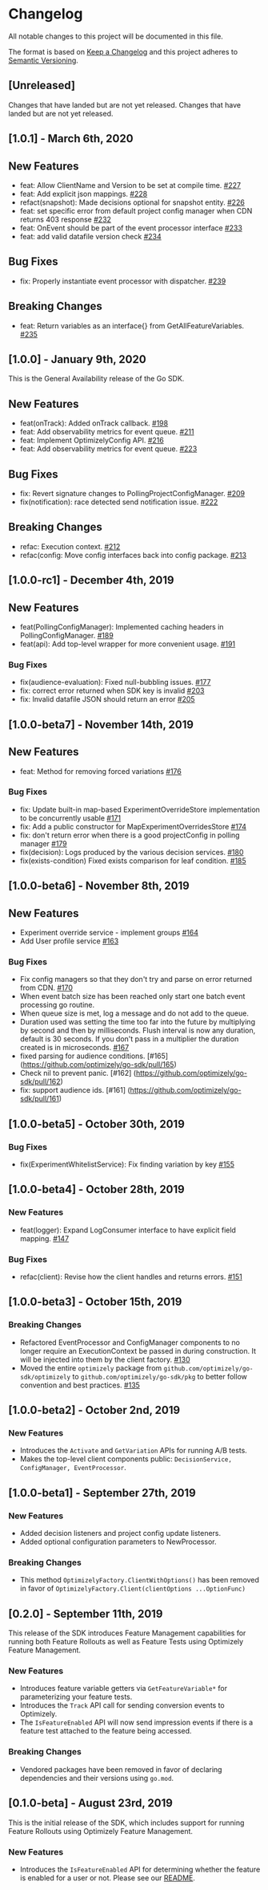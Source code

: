 # Changelog
All notable changes to this project will be documented in this file.

The format is based on [Keep a Changelog](http://keepachangelog.com/en/1.0.0/)
and this project adheres to [Semantic Versioning](http://semver.org/spec/v2.0.0.html).

## [Unreleased]
Changes that have landed but are not yet released.	Changes that have landed but are not yet released.

## [1.0.1] - March 6th, 2020
## New Features
- feat: Allow ClientName and Version to be set at compile time. [#227](https://github.com/optimizely/go-sdk/pull/227)
- feat: Add explicit json mappings.  [#228](https://github.com/optimizely/go-sdk/pull/228)
- refact(snapshot): Made decisions optional for snapshot entity. [#226](https://github.com/optimizely/go-sdk/pull/226)
- feat: set specific error from default project config manager when CDN returns 403 response  [#232](https://github.com/optimizely/go-sdk/pull/232)
- feat: OnEvent should be part of the event processor interface [#233](https://github.com/optimizely/go-sdk/pull/233)
- feat: add valid datafile version check [#234](https://github.com/optimizely/go-sdk/pull/234)

## Bug Fixes
- fix: Properly instantiate event processor with dispatcher. [#239](https://github.com/optimizely/go-sdk/pull/239)

## Breaking Changes
- feat: Return variables as an interface{} from GetAllFeatureVariables. [#235](https://github.com/optimizely/go-sdk/pull/235)


## [1.0.0] - January 9th, 2020
This is the General Availability release of the Go SDK.

## New Features
- feat(onTrack): Added onTrack callback. [#198](https://github.com/optimizely/go-sdk/pull/198)
- feat: Add observability metrics for event queue. [#211](https://github.com/optimizely/go-sdk/pull/211)
- feat: Implement OptimizelyConfig API. [#216](https://github.com/optimizely/go-sdk/pull/216)
- feat: Add observability metrics for event queue. [#223](https://github.com/optimizely/go-sdk/pull/223)

## Bug Fixes
- fix: Revert signature changes to PollingProjectConfigManager. [#209](https://github.com/optimizely/go-sdk/pull/209)
- fix(notification): race detected send notification issue. [#222](https://github.com/optimizely/go-sdk/pull/222)

## Breaking Changes
- refac: Execution context. [#212](https://github.com/optimizely/go-sdk/pull/212)
- refac(config: Move config interfaces back into config package. [#213](https://github.com/optimizely/go-sdk/pull/213)

## [1.0.0-rc1] - December 4th, 2019

## New Features
- feat(PollingConfigManager): Implemented caching headers in PollingConfigManager. [#189](https://github.com/optimizely/go-sdk/pull/189)
- feat(api): Add top-level wrapper for more convenient usage. [#191](https://github.com/optimizely/go-sdk/pull/191)

### Bug Fixes
- fix(audience-evaluation): Fixed null-bubbling issues. [#177](https://github.com/optimizely/go-sdk/pull/177)
- fix: correct error returned when SDK key is invalid [#203](https://github.com/optimizely/go-sdk/pull/203)
- fix: Invalid datafile JSON should return an error [#205](https://github.com/optimizely/go-sdk/pull/205)

## [1.0.0-beta7] - November 14th, 2019

## New Features
- feat: Method for removing forced variations [#176](https://github.com/optimizely/go-sdk/pull/176)

### Bug Fixes
- fix: Update built-in map-based ExperimentOverrideStore implementation to be concurrently usable [#171](https://github.com/optimizely/go-sdk/pull/171)
- fix: Add a public constructor for MapExperimentOverridesStore [#174](https://github.com/optimizely/go-sdk/pull/174)
- fix: don't return error when there is a good projectConfig in polling manager [#179](https://github.com/optimizely/go-sdk/pull/179)
- fix(decision): Logs produced by the various decision services. [#180](https://github.com/optimizely/go-sdk/pull/180)
- fix(exists-condition) Fixed exists comparison for leaf condition. [#185](https://github.com/optimizely/go-sdk/pull/185)

## [1.0.0-beta6] - November 8th, 2019

## New Features
- Experiment override service - implement groups
[#164](https://github.com/optimizely/go-sdk/pull/164)
- Add User profile service
[#163](https://github.com/optimizely/go-sdk/pull/163)

### Bug Fixes
- Fix config managers so that they don't try and parse on error returned from CDN. [#170](https://github.com/optimizely/go-sdk/pull/170)
- When event batch size has been reached only start one batch event processing go routine.
- When queue size is met, log a message and do not add to the queue.
- Duration used was setting the time too far into the future by multiplying by second and then by milliseconds. Flush interval is now any duration, default is 30 seconds.  If you don't pass in a multiplier the duration created is in microseconds.
[#167](https://github.com/optimizely/go-sdk/pull/167)
- fixed parsing for audience conditions.
[#165] (https://github.com/optimizely/go-sdk/pull/165)
- Check nil to prevent panic. [#162] (https://github.com/optimizely/go-sdk/pull/162)
- fix: support audience ids. [#161] (https://github.com/optimizely/go-sdk/pull/161)

## [1.0.0-beta5] - October 30th, 2019

### Bug Fixes
- fix(ExperimentWhitelistService): Fix finding variation by key [#155](https://github.com/optimizely/go-sdk/pull/155)

## [1.0.0-beta4] - October 28th, 2019

### New Features
- feat(logger): Expand LogConsumer interface to have explicit field mapping. [#147](https://github.com/optimizely/go-sdk/pull/147)

### Bug Fixes
- refac(client): Revise how the client handles and returns errors. [#151](https://github.com/optimizely/go-sdk/pull/151)

## [1.0.0-beta3] - October 15th, 2019

### Breaking Changes
- Refactored EventProcessor and ConfigManager components to no longer require an ExecutionContext be passed in during construction. It will be injected into them by the client factory. [#130](https://github.com/optimizely/go-sdk/pull/130)
- Moved the entire `optimizely` package from `github.com/optimizely/go-sdk/optimizely` to `github.com/optimizely/go-sdk/pkg` to better follow convention and best practices. [#135](https://github.com/optimizely/go-sdk/pull/135)

## [1.0.0-beta2] - October 2nd, 2019

### New Features
- Introduces the `Activate` and `GetVariation` APIs for running A/B tests.
- Makes the top-level client components public: `DecisionService, ConfigManager, EventProcessor`.

## [1.0.0-beta1] - September 27th, 2019

### New Features
- Added decision listeners and project config update listeners.
- Added optional configuration parameters to NewProcessor.

### Breaking Changes
- This method `OptimizelyFactory.ClientWithOptions()` has been removed in favor of `OptimizelyFactory.Client(clientOptions ...OptionFunc)`

## [0.2.0] - September 11th, 2019
This release of the SDK introduces Feature Management capabilities for running both Feature Rollouts as well as Feature Tests using Optimizely Feature Management.

### New Features
- Introduces feature variable getters via `GetFeatureVariable*` for parameterizing your feature tests.
- Introduces the `Track` API call for sending conversion events to Optimizely.
- The `IsFeatureEnabled` API will now send impression events if there is a feature test attached to the feature being accessed.

### Breaking Changes
- Vendored packages have been removed in favor of declaring dependencies and their versions using `go.mod`.

## [0.1.0-beta] - August 23rd, 2019
This is the initial release of the SDK, which includes support for running Feature Rollouts using Optimizely Feature Management.

### New Features
- Introduces the `IsFeatureEnabled` API for determining whether the feature is enabled for a user or not. Please see our [README](README.MD).
